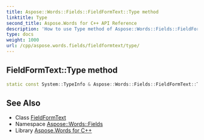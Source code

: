 ```yaml
---
title: Aspose::Words::Fields::FieldFormText::Type method
linktitle: Type
second_title: Aspose.Words for C++ API Reference
description: 'How to use Type method of Aspose::Words::Fields::FieldFormText class in C++.'
type: docs
weight: 1000
url: /cpp/aspose.words.fields/fieldformtext/type/
---
```

## FieldFormText::Type method




```cpp
static const System::TypeInfo & Aspose::Words::Fields::FieldFormText::Type()
```

## See Also

* Class [FieldFormText](../)
* Namespace [Aspose::Words::Fields](../../)
* Library [Aspose.Words for C++](../../../)
